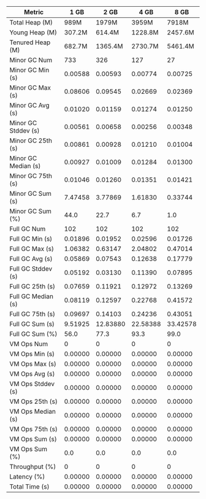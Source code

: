 | Metric | 1 GB | 2 GB | 4 GB | 8 GB |
|------|----|----|----|----|
| Total Heap (M) | 989M | 1979M | 3959M | 7918M |
| Young Heap (M) | 307.2M | 614.4M | 1228.8M | 2457.6M |
| Tenured Heap (M) | 682.7M | 1365.4M | 2730.7M | 5461.4M |
| Minor GC Num | 733 | 326 | 127 | 27 |
| Minor GC Min (s) | 0.00588 | 0.00593 | 0.00774 | 0.00725 |
| Minor GC Max (s) | 0.08606 | 0.09545 | 0.02669 | 0.02369 |
| Minor GC Avg (s) | 0.01020 | 0.01159 | 0.01274 | 0.01250 |
| Minor GC Stddev (s) | 0.00561 | 0.00658 | 0.00256 | 0.00348 |
| Minor GC 25th (s) | 0.00861 | 0.00928 | 0.01210 | 0.01004 |
| Minor GC Median (s) | 0.00927 | 0.01009 | 0.01284 | 0.01300 |
| Minor GC 75th (s) | 0.01046 | 0.01260 | 0.01351 | 0.01421 |
| Minor GC Sum (s) | 7.47458 | 3.77869 | 1.61830 | 0.33744 |
| Minor GC Sum (%) | 44.0 | 22.7 | 6.7 | 1.0 |
| Full GC Num | 102 | 102 | 102 | 102 |
| Full GC Min (s) | 0.01896 | 0.01952 | 0.02596 | 0.01726 |
| Full GC Max (s) | 1.06382 | 0.63147 | 2.04802 | 0.47014 |
| Full GC Avg (s) | 0.05869 | 0.07543 | 0.12638 | 0.17779 |
| Full GC Stddev (s) | 0.05192 | 0.03130 | 0.11390 | 0.07895 |
| Full GC 25th (s) | 0.07659 | 0.11921 | 0.12972 | 0.13269 |
| Full GC Median (s) | 0.08119 | 0.12597 | 0.22768 | 0.41572 |
| Full GC 75th (s) | 0.09697 | 0.14103 | 0.24236 | 0.43051 |
| Full GC Sum (s) | 9.51925 | 12.83880 | 22.58388 | 33.42578 |
| Full GC Sum (%) | 56.0 | 77.3 | 93.3 | 99.0 |
| VM Ops Num | 0 | 0 | 0 | 0 |
| VM Ops Min (s) | 0.00000 | 0.00000 | 0.00000 | 0.00000 |
| VM Ops Max (s) | 0.00000 | 0.00000 | 0.00000 | 0.00000 |
| VM Ops Avg (s) | 0.00000 | 0.00000 | 0.00000 | 0.00000 |
| VM Ops Stddev (s) | 0.00000 | 0.00000 | 0.00000 | 0.00000 |
| VM Ops 25th (s) | 0.00000 | 0.00000 | 0.00000 | 0.00000 |
| VM Ops Median (s) | 0.00000 | 0.00000 | 0.00000 | 0.00000 |
| VM Ops 75th (s) | 0.00000 | 0.00000 | 0.00000 | 0.00000 |
| VM Ops Sum (s) | 0.00000 | 0.00000 | 0.00000 | 0.00000 |
| VM Ops Sum (%) | 0.0 | 0.0 | 0.0 | 0.0 |
| Throughput (%) | 0 | 0 | 0 | 0 |
| Latency (%) | 0.00000 | 0.00000 | 0.00000 | 0.00000 |
| Total Time (s) | 0.00000 | 0.00000 | 0.00000 | 0.00000 |
